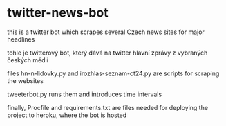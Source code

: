 # twitter-news-bot

this is a twitter bot which scrapes several Czech news sites for major headlines

tohle je twitterový bot, který dává na twitter hlavní zprávy z vybraných českých médií 



files hn-n-lidovky.py and irozhlas-seznam-ct24.py are scripts for scraping the websites

tweeterbot.py runs them and introduces time intervals

finally, Procfile and requirements.txt are files needed for deploying the project to heroku, where the bot is hosted

